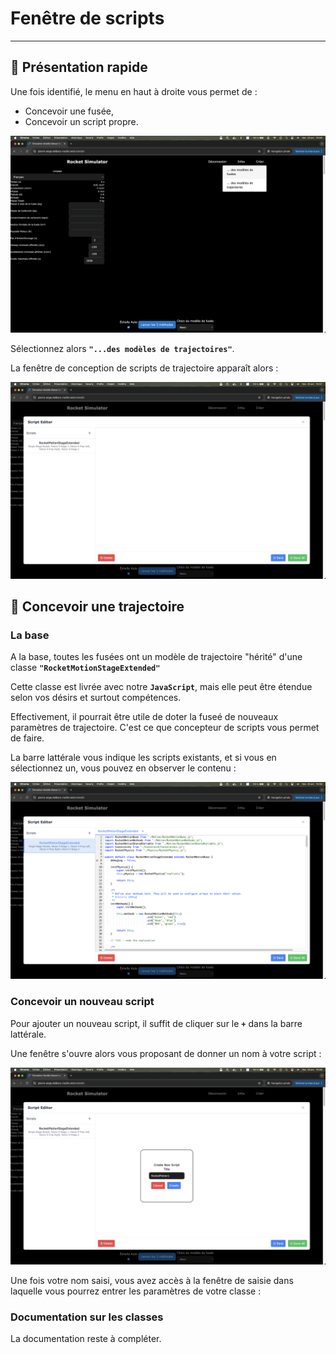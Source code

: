 
# Fenêtre de scripts

---

## 🚀 Présentation rapide


Une fois identifié, le menu en haut à droite vous permet de : 

* Concevoir une fusée,
* Concevoir un script propre.


![Fenêtre principale](../_static/menu.png)

Sélectionnez alors **`"...des modèles de trajectoires"`**. 

La fenêtre de conception de scripts de trajectoire apparaît alors :

![Fenêtre principale](../_static/motion-editeur.png)



## 🚀 Concevoir une trajectoire

### La base

A la base, toutes les fusées ont un modèle de trajectoire "hérité" d'une classe **`"RocketMotionStageExtended"`**

Cette classe est livrée avec notre **`JavaScript`**, mais elle peut être étendue selon vos désirs et surtout compétences.

Effectivement, il pourrait être utile de doter la fuseé de nouveaux paramètres de trajectoire. C'est ce que concepteur de scripts vous permet de faire.

La barre lattérale vous indique les scripts existants, et si vous en sélectionnez un, vous pouvez en observer le contenu : 


![Motion](../_static/motion-saisie.png)


### Concevoir un nouveau script

Pour ajouter un nouveau script, il suffit de cliquer sur le **`+`** dans la barre lattérale.

Une fenêtre s'ouvre alors vous proposant de donner un nom à votre script :


![Fenêtre principale](../_static/motion-nouveau-script.png)

Une fois votre nom saisi, vous avez accès à la fenêtre de saisie dans laquelle vous pourrez entrer les paramètres de votre classe :

### Documentation sur les classes

La documentation reste à compléter.